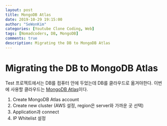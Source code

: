 ```yaml
---
layout: post
title: MongoDB Atlas
date: 2019-10-29 19:15:00
author: "SeWonKim"
categories: [Youtube Clone Coding, Web]
tags: [Nomadcoders, DB, MongoDB]
comments: true
description: Migrating the DB to MongoDB Atlas
---
```


# Migrating the DB to MongoDB Atlas

Test 프로젝트에서는 DB를 컴퓨터 안에 두었는데 DB를 클라우드로 옮겨야한다. 
이번에 사용할 클라우드는 [MongoDB Atlas](https://www.mongodb.com/cloud/atlas)이다.

1. Create MongoDB Atlas account
2. Create new cluster (AWS 설정, region은 server와 가까운 곳 선택)
3. Application과 connect
4. IP Whitelist 설정
